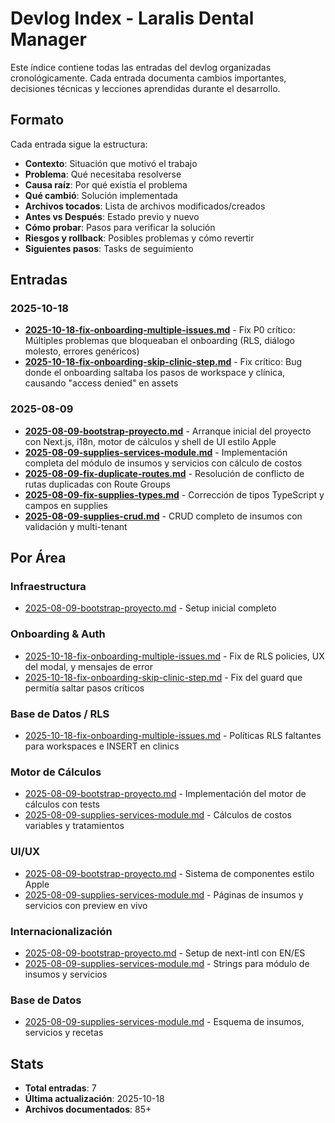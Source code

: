 # Devlog Index - Laralis Dental Manager

Este índice contiene todas las entradas del devlog organizadas cronológicamente. Cada entrada documenta cambios importantes, decisiones técnicas y lecciones aprendidas durante el desarrollo.

## Formato

Cada entrada sigue la estructura:
- **Contexto**: Situación que motivó el trabajo
- **Problema**: Qué necesitaba resolverse
- **Causa raíz**: Por qué existía el problema
- **Qué cambió**: Solución implementada
- **Archivos tocados**: Lista de archivos modificados/creados
- **Antes vs Después**: Estado previo y nuevo
- **Cómo probar**: Pasos para verificar la solución
- **Riesgos y rollback**: Posibles problemas y cómo revertir
- **Siguientes pasos**: Tasks de seguimiento

## Entradas

### 2025-10-18

- **[2025-10-18-fix-onboarding-multiple-issues.md](2025-10-18-fix-onboarding-multiple-issues.md)** - Fix P0 crítico: Múltiples problemas que bloqueaban el onboarding (RLS, diálogo molesto, errores genéricos)
- **[2025-10-18-fix-onboarding-skip-clinic-step.md](2025-10-18-fix-onboarding-skip-clinic-step.md)** - Fix crítico: Bug donde el onboarding saltaba los pasos de workspace y clínica, causando "access denied" en assets

### 2025-08-09

- **[2025-08-09-bootstrap-proyecto.md](2025-08-09-bootstrap-proyecto.md)** - Arranque inicial del proyecto con Next.js, i18n, motor de cálculos y shell de UI estilo Apple
- **[2025-08-09-supplies-services-module.md](2025-08-09-supplies-services-module.md)** - Implementación completa del módulo de insumos y servicios con cálculo de costos
- **[2025-08-09-fix-duplicate-routes.md](2025-08-09-fix-duplicate-routes.md)** - Resolución de conflicto de rutas duplicadas con Route Groups
- **[2025-08-09-fix-supplies-types.md](2025-08-09-fix-supplies-types.md)** - Corrección de tipos TypeScript y campos en supplies
- **[2025-08-09-supplies-crud.md](2025-08-09-supplies-crud.md)** - CRUD completo de insumos con validación y multi-tenant

## Por Área

### Infraestructura
- [2025-08-09-bootstrap-proyecto.md](2025-08-09-bootstrap-proyecto.md) - Setup inicial completo

### Onboarding & Auth
- [2025-10-18-fix-onboarding-multiple-issues.md](2025-10-18-fix-onboarding-multiple-issues.md) - Fix de RLS policies, UX del modal, y mensajes de error
- [2025-10-18-fix-onboarding-skip-clinic-step.md](2025-10-18-fix-onboarding-skip-clinic-step.md) - Fix del guard que permitía saltar pasos críticos

### Base de Datos / RLS
- [2025-10-18-fix-onboarding-multiple-issues.md](2025-10-18-fix-onboarding-multiple-issues.md) - Políticas RLS faltantes para workspaces e INSERT en clinics

### Motor de Cálculos
- [2025-08-09-bootstrap-proyecto.md](2025-08-09-bootstrap-proyecto.md) - Implementación del motor de cálculos con tests
- [2025-08-09-supplies-services-module.md](2025-08-09-supplies-services-module.md) - Cálculos de costos variables y tratamientos

### UI/UX
- [2025-08-09-bootstrap-proyecto.md](2025-08-09-bootstrap-proyecto.md) - Sistema de componentes estilo Apple
- [2025-08-09-supplies-services-module.md](2025-08-09-supplies-services-module.md) - Páginas de insumos y servicios con preview en vivo

### Internacionalización
- [2025-08-09-bootstrap-proyecto.md](2025-08-09-bootstrap-proyecto.md) - Setup de next-intl con EN/ES
- [2025-08-09-supplies-services-module.md](2025-08-09-supplies-services-module.md) - Strings para módulo de insumos y servicios

### Base de Datos
- [2025-08-09-supplies-services-module.md](2025-08-09-supplies-services-module.md) - Esquema de insumos, servicios y recetas

## Stats

- **Total entradas**: 7
- **Última actualización**: 2025-10-18
- **Archivos documentados**: 85+